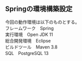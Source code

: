 ## Springの環境構築設定

今回の動作環境は以下のものとする。  
フレームワーク　Spring  
実行環境　Open JDK 11  
総合開発環境　Eclipse  
ビルドツール　Maven 3.8   
SQL　PostgreSQL 13  


